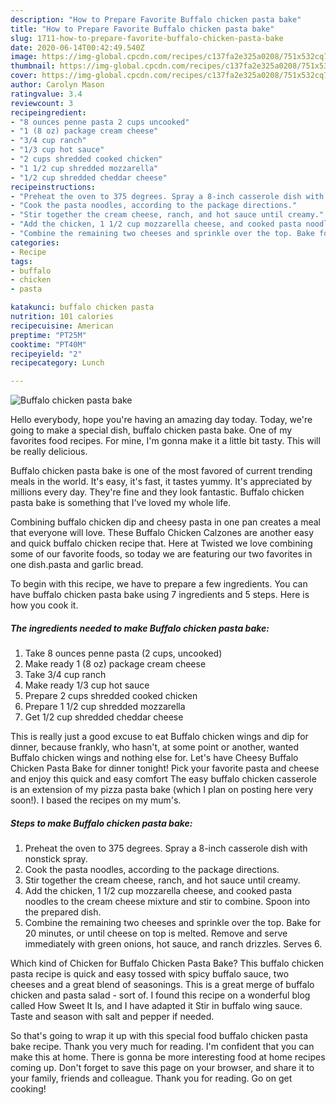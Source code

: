 ```yaml
---
description: "How to Prepare Favorite Buffalo chicken pasta bake"
title: "How to Prepare Favorite Buffalo chicken pasta bake"
slug: 1711-how-to-prepare-favorite-buffalo-chicken-pasta-bake
date: 2020-06-14T00:42:49.540Z
image: https://img-global.cpcdn.com/recipes/c137fa2e325a0208/751x532cq70/buffalo-chicken-pasta-bake-recipe-main-photo.jpg
thumbnail: https://img-global.cpcdn.com/recipes/c137fa2e325a0208/751x532cq70/buffalo-chicken-pasta-bake-recipe-main-photo.jpg
cover: https://img-global.cpcdn.com/recipes/c137fa2e325a0208/751x532cq70/buffalo-chicken-pasta-bake-recipe-main-photo.jpg
author: Carolyn Mason
ratingvalue: 3.4
reviewcount: 3
recipeingredient:
- "8 ounces penne pasta 2 cups uncooked"
- "1 (8 oz) package cream cheese"
- "3/4 cup ranch"
- "1/3 cup hot sauce"
- "2 cups shredded cooked chicken"
- "1 1/2 cup shredded mozzarella"
- "1/2 cup shredded cheddar cheese"
recipeinstructions:
- "Preheat the oven to 375 degrees. Spray a 8-inch casserole dish with nonstick spray."
- "Cook the pasta noodles, according to the package directions."
- "Stir together the cream cheese, ranch, and hot sauce until creamy."
- "Add the chicken, 1 1/2 cup mozzarella cheese, and cooked pasta noodles to the cream cheese mixture and stir to combine. Spoon into the prepared dish."
- "Combine the remaining two cheeses and sprinkle over the top. Bake for 20 minutes, or until cheese on top is melted. Remove and serve immediately with green onions, hot sauce, and ranch drizzles. Serves 6."
categories:
- Recipe
tags:
- buffalo
- chicken
- pasta

katakunci: buffalo chicken pasta 
nutrition: 101 calories
recipecuisine: American
preptime: "PT25M"
cooktime: "PT40M"
recipeyield: "2"
recipecategory: Lunch

---
```



![Buffalo chicken pasta bake](https://img-global.cpcdn.com/recipes/c137fa2e325a0208/751x532cq70/buffalo-chicken-pasta-bake-recipe-main-photo.jpg)

Hello everybody, hope you're having an amazing day today. Today, we're going to make a special dish, buffalo chicken pasta bake. One of my favorites food recipes. For mine, I'm gonna make it a little bit tasty. This will be really delicious.

Buffalo chicken pasta bake is one of the most favored of current trending meals in the world. It's easy, it's fast, it tastes yummy. It's appreciated by millions every day. They're fine and they look fantastic. Buffalo chicken pasta bake is something that I've loved my whole life.

Combining buffalo chicken dip and cheesy pasta in one pan creates a meal that everyone will love. These Buffalo Chicken Calzones are another easy and quick buffalo chicken recipe that. Here at Twisted we love combining some of our favorite foods, so today we are featuring our two favorites in one dish.pasta and garlic bread.


To begin with this recipe, we have to prepare a few ingredients. You can have buffalo chicken pasta bake using 7 ingredients and 5 steps. Here is how you cook it.

<!--inarticleads1-->

##### The ingredients needed to make Buffalo chicken pasta bake:

1. Take 8 ounces penne pasta (2 cups, uncooked)
1. Make ready 1 (8 oz) package cream cheese
1. Take 3/4 cup ranch
1. Make ready 1/3 cup hot sauce
1. Prepare 2 cups shredded cooked chicken
1. Prepare 1 1/2 cup shredded mozzarella
1. Get 1/2 cup shredded cheddar cheese


This is really just a good excuse to eat Buffalo chicken wings and dip for dinner, because frankly, who hasn&#39;t, at some point or another, wanted Buffalo chicken wings and nothing else for. Let&#39;s have Cheesy Buffalo Chicken Pasta Bake for dinner tonight! Pick your favorite pasta and cheese and enjoy this quick and easy comfort The easy buffalo chicken casserole is an extension of my pizza pasta bake (which I plan on posting here very soon!). I based the recipes on my mum&#39;s. 

<!--inarticleads2-->

##### Steps to make Buffalo chicken pasta bake:

1. Preheat the oven to 375 degrees. Spray a 8-inch casserole dish with nonstick spray.
1. Cook the pasta noodles, according to the package directions.
1. Stir together the cream cheese, ranch, and hot sauce until creamy.
1. Add the chicken, 1 1/2 cup mozzarella cheese, and cooked pasta noodles to the cream cheese mixture and stir to combine. Spoon into the prepared dish.
1. Combine the remaining two cheeses and sprinkle over the top. Bake for 20 minutes, or until cheese on top is melted. Remove and serve immediately with green onions, hot sauce, and ranch drizzles. Serves 6.


Which kind of Chicken for Buffalo Chicken Pasta Bake? This buffalo chicken pasta recipe is quick and easy tossed with spicy buffalo sauce, two cheeses and a great blend of seasonings. This is a great merge of buffalo chicken and pasta salad - sort of. I found this recipe on a wonderful blog called How Sweet It Is, and I have adapted it Stir in buffalo wing sauce. Taste and season with salt and pepper if needed. 

So that's going to wrap it up with this special food buffalo chicken pasta bake recipe. Thank you very much for reading. I'm confident that you can make this at home. There is gonna be more interesting food at home recipes coming up. Don't forget to save this page on your browser, and share it to your family, friends and colleague. Thank you for reading. Go on get cooking!
